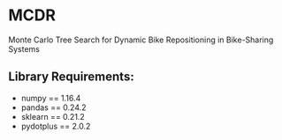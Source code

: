 # MCDR
Monte Carlo Tree Search for Dynamic Bike Repositioning in Bike-Sharing Systems

## Library Requirements:
* numpy == 1.16.4
* pandas == 0.24.2
* sklearn == 0.21.2
* pydotplus == 2.0.2
